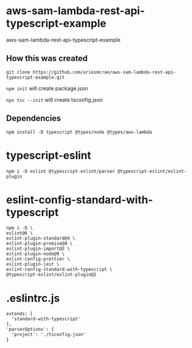 # aws-sam-lambda-rest-api-typescript-example

aws-sam-lambda-rest-api-typescript-example

## How this was created

`git clone https://github.com/ariesmcrae/aws-sam-lambda-rest-api-typescript-example.git`

`npm init` will create package.json

`npx tsc --init` will create tsconfig.json

## Dependencies

`npm install -D typescript @types/node @types/aws-lambda`

# typescript-eslint

`npm i -D eslint @typescript-eslint/parser @typescript-eslint/eslint-plugin`

# eslint-config-standard-with-typescript

```
npm i -D \
eslint@6 \
eslint-plugin-standard@4 \
eslint-plugin-promise@4 \
eslint-plugin-import@2 \
eslint-plugin-node@9 \
eslint-config-prettier \
eslint-plugin-jest \
eslint-config-standard-with-typescript \
@typescript-eslint/eslint-plugin@2
```

# .eslintrc.js

```
extends: [
  'standard-with-typescript'
],
'parserOptions': {
  'project': './tsconfig.json'
}
```

